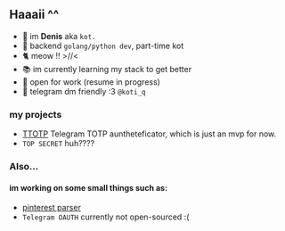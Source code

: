 ## Haaaii ^^

- 🌱 im **Denis** aka `kot.`
- 🎀 backend `golang/python dev`, part-time kot
- 🐈 meow !! >//<
- 📚 im currently learning my stack to get better 
- 💼 open for work (resume in progress)
- 💬 telegram dm friendly :3 `@koti_q`

### my projects
- [TTOTP](//github.com/koti-q/TOTP-telegram) Telegram TOTP auntheteficator, which is just an mvp for now.
- `TOP SECRET` huh????

### Also...
#### im working on some small things such as:
- [pinterest parser](//github.com/koti-q/pinterest-parser)
- `Telegram OAUTH` currently not open-sourced :(
